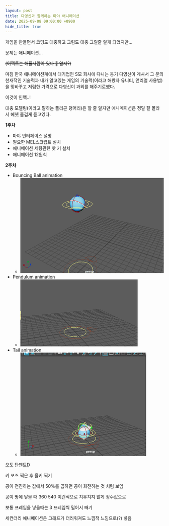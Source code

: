 ```yaml
---
layout: post
title: 다영신과 함께하는 마야 애니메이션
date: 2025-09-08 09:00:00 +0900
hide_title: true
---
```


게임을 만들면서 코딩도 대충하고 그림도 대충 그릴줄 알게 되었지만...

문제는 애니메이션...

~~(이펙트는 해줄사람이 있다 🥺 알지?)~~

마침 한국 애니메이션계에서 대기업인 S모 회사에 다니는 동기 다영신이 계셔서 그 분의 천재적인 기술력과 내가 알고있는 게임의 기술력(이라고 해봤자 유니티, 언리얼 사용법)을 맞바꾸고 저렴한 가격으로 다영신이 과외를 해주기로했다.

이것이 인맥..!

대충 모델링(이라고 말하는 폴리곤 덩어리)은 할 줄 알지만 애니메이션은 정말 잘 몰라서 헤헷 즐겁게 듣고있다.

**1주차**

- 마야 인터페이스 설명
- 필요한 MEL스크립트 설치
- 애니메이션 세팅관련 핫 키 설치
- 애니메이션 12원칙

**2주차**

- Bouncing Ball animation
  - ![BouncingBall](../assets/images/BouncingBall.gif)
- Pendulum animation
  - ![pendeulum](../assets/images/pendeulum.gif)
- Tail animation
  - ![CuteTail](../assets/images/CuteTail.gif)

오토 탄젠트D

키 포즈 찍은 후 올키 찍기

공이 전진하는 값에서 50%를 곱하면 공이 회전하는 것 처럼 보임

공이 땅에 닿을 때 360 540 이런식으로 치우치지 않게 정수값으로

보통 프레임을 넣을때는 3 프레임씩 밀어서 빼기

세컨더리 애니메이션은 그래프가 더러워져도 느낌적 느낌으로(?) 넣음
